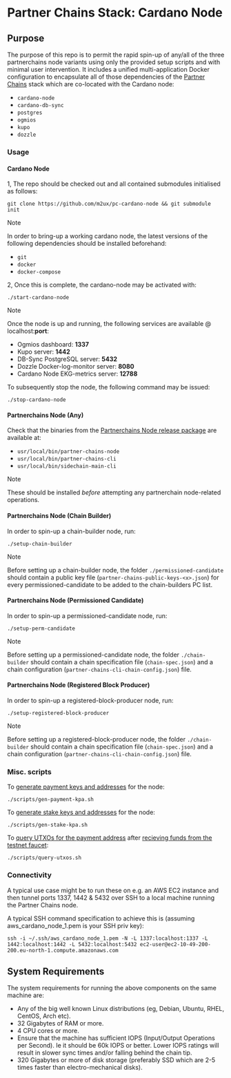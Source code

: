 # Partner Chains Stack: Cardano Node

## Purpose

The purpose of this repo is to permit the rapid spin-up of any/all of the three partnerchains node variants using only the provided setup scripts and with minimal user intervention. It includes a unified multi-application Docker configuration to encapsulate all of those dependencies of the [Partner Chains](https://github.com/input-output-hk/partner-chains) stack which are co-located with the Cardano node:

* `cardano-node` 
* `cardano-db-sync`
* `postgres` 
* `ogmios`
* `kupo`
* `dozzle`

### Usage

#### Cardano Node
1, The repo should be checked out and all contained submodules initialised as follows:

```git clone https://github.com/m2ux/pc-cardano-node && git submodule init```

> [!NOTE]
> In order to bring-up a working cardano node, the latest versions of the following dependencies should be installed beforehand:
>
> * `git`
> * `docker`
> * `docker-compose`

2, Once this is complete, the cardano-node may be activated with:

`./start-cardano-node`

> [!NOTE]
> Once the node is up and running, the following services are available @ localhost:**port**:
> 
> * Ogmios dashboard: **1337**
> * Kupo server: **1442** 
> * DB-Sync PostgreSQL server: **5432**
> * Dozzle Docker-log-monitor server: **8080**
> * Cardano Node EKG-metrics server: **12788**

To subsequently stop the node, the following command may be issued: 

`./stop-cardano-node`

#### Partnerchains Node (Any)

Check that the binaries from the [Partnerchains Node release package](https://github.com/input-output-hk/partner-chains/releases/tag/v1.0.0) are available at:

* `usr/local/bin/partner-chains-node`
* `usr/local/bin/partner-chains-cli`
* `usr/local/bin/sidechain-main-cli`

> [!NOTE]
> These should be installed *before* attempting any partnerchain node-related operations.

#### Partnerchains Node (Chain Builder)

In order to spin-up a chain-builder node, run:

`./setup-chain-builder`

> [!NOTE]
> Before setting up a chain-builder node, the folder `./permissioned-candidate` should contain a public key file (`partner-chains-public-keys-<x>.json`) for every permissioned-candidate to be added to the chain-builders PC list.

#### Partnerchains Node (Permissioned Candidate)

In order to spin-up a permissioned-candidate node, run:

`./setup-perm-candidate`

> [!NOTE]
> Before setting up a permissioned-candidate node, the folder `./chain-builder` should contain a chain specification file (`chain-spec.json`) and a chain configuration (`partner-chains-cli-chain-config.json`) file.

#### Partnerchains Node (Registered Block Producer)

In order to spin-up a registered-block-producer node, run:

`./setup-registered-block-producer`

> [!NOTE]
> Before setting up a registered-block-producer node, the folder `./chain-builder` should contain a chain specification file (`chain-spec.json`) and a chain configuration (`partner-chains-cli-chain-config.json`) file.

### Misc. scripts

To [generate payment keys and addresses](https://cardano-course.gitbook.io/cardano-course/handbook/building-and-running-the-node/create-keys-and-addresses#generating-a-payment-key-pair-and-an-address) for the node:
```
./scripts/gen-payment-kpa.sh
```
To [generate stake keys and addresses](https://cardano-course.gitbook.io/cardano-course/handbook/building-and-running-the-node/create-keys-and-addresses#generating-a-stake-key-pair-and-a-type-0-address) for the node:
```
./scripts/gen-stake-kpa.sh
```
To [query UTXOs for the payment address](https://cardano-course.gitbook.io/cardano-course/handbook/building-and-running-the-node/create-keys-and-addresses#querying-the-address-balance) after [recieving funds from the testnet faucet](https://docs.cardano.org/cardano-testnet/tools/faucet):
```
./scripts/query-utxos.sh
```
### Connectivity

A typical use case might be to run these on e.g. an AWS EC2 instance and then tunnel ports 1337, 1442 & 5432 over SSH to a local machine running the Partner Chains node.

A typical SSH command specification to achieve this is (assuming aws_cardano_node_1.pem is your SSH priv key):

```
ssh -i ~/.ssh/aws_cardano_node_1.pem -N -L 1337:localhost:1337 -L 1442:localhost:1442 -L 5432:localhost:5432 ec2-user@ec2-10-49-200-200.eu-north-1.compute.amazonaws.com
```
## System Requirements

The system requirements for running the above components on the same machine are:

* Any of the big well known Linux distributions (eg, Debian, Ubuntu, RHEL, CentOS, Arch
  etc).
* 32 Gigabytes of RAM or more.
* 4 CPU cores or more.
* Ensure that the machine has sufficient IOPS (Input/Output Operations per Second). Ie it should be
  60k IOPS or better. Lower IOPS ratings will result in slower sync times and/or falling behind the
  chain tip.
* 320 Gigabytes or more of disk storage (preferably SSD which are 2-5 times faster than
  electro-mechanical disks).
